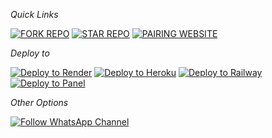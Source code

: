 

*Quick Links*

<a href="https://github.com/romanuzkenya/starlight-ai/fork" target="_blank"><img src="https://img.shields.io/badge/FORK%20REPO-blue?style=for-the-badge&logo=github" alt="FORK REPO"></a>
<a href="https://github.com/your-username/starlight-ai/stargazers" target="_blank"><img src="https://img.shields.io/badge/STAR%20REPO-blue?style=for-the-badge&logo=github" alt="STAR REPO"></a>
<a href="https://charlessessionid.onrender.com" target="_blank"><img src="https://img.shields.io/badge/PAIRING%20WEBSITE-green?style=for-the-badge" alt="PAIRING WEBSITE"></a>

*Deploy to*

<a href="https://render.com/deploy?repo=https://github.com/romanuzkenya/starlight-ai" target="_blank"><img src="https://img.shields.io/badge/DEPLOY%20TO%20RENDER-blue?style=for-the-badge&logo=render" alt="Deploy to Render"></a>
<a href="https://heroku.com/deploy?template=https://github.com/romanuzkenya/Starlight-AI" target="_blank"><img src="https://img.shields.io/badge/DEPLOY%20TO%20HEROKU-purple?style=for-the-badge&logo=heroku" alt="Deploy to Heroku"></a>
<a href="https://railway.app/new/template?template=https://github.com/romanuzkenya/Starlight-AI" target="_blank"><img src="https://img.shields.io/badge/DEPLOY%20TO%20RAILWAY-pink?style=for-the-badge&logo=railway" alt="Deploy to Railway"></a>
<a href="https://panel.com/deploy?repo=https://github.com/romanuzkenya/STARLIGHT-AI" target="_blank"><img src="https://img.shields.io/badge/DEPLOY%20TO%20PANEL-green?style=for-the-badge" alt="Deploy to Panel"></a>

*Other Options*

<a href="" alt="Report Error"></a>
<a href="https://whatsapp.com/channel/your-channel-link" target="_blank"><img src="https://img.shields.io/badge/FOLLOW%20WHATSAPP%20CHANNEL-green?style=for-the-badge&logo=whatsapp" alt="Follow WhatsApp Channel"></a>

